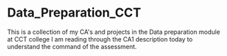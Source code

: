 # Data_Preparation_CCT
This is a collection of my CA's and projects in the Data preparation module at CCT college
I am reading through the CA1 description today to understand the command of the assessment. 
